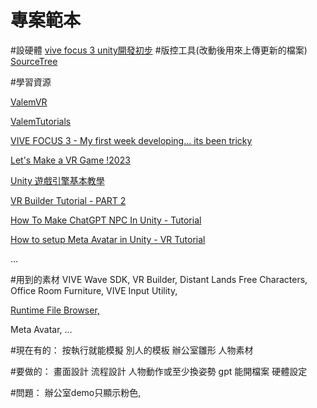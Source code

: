 # 專案範本

#設硬體
<a href="https://medium.com/@hsiehchenwei/%E5%8D%81%E5%88%86%E9%90%98%E5%8F%AF%E8%83%BD%E5%AD%B8%E4%B8%8D%E6%9C%83-vive-focus-3-unity%E9%96%8B%E7%99%BC%E5%88%9D%E6%AD%A5-93657cb8f448">vive focus 3 unity開發初步</a>
#版控工具(改動後用來上傳更新的檔案)
<a href="https://s81679.github.io/2020/04/09/start-sourcetree/">SourceTree</a>

#學習資源
<p><a href="https://www.youtube.com/@ValemVR">ValemVR</a></p>
<p><a href="https://www.youtube.com/@ValemTutorials">ValemTutorials</a></p>
<p><a href="https://youtu.be/8G08BLmRSWI?si=fJ493FPlTcqRJ53z">VIVE FOCUS 3 - My first week developing... its been tricky</a></p>
<p><a href="https://www.youtube.com/playlist?list=PLpEoiloH-4eM-fykn_3_QcJ-A_MIJF5B9">Let's Make a VR Game !2023</a></p>
<p><a href="https://youtube.com/playlist?list=PLzItc6oK799uZiNc8wrJv02l1YlAPgGGR&si=FEgtb4xnBMVsgkSJ">Unity 遊戲引擎基本教學</a></p>
<p><a href="https://youtu.be/WP5ZSVh2UsA?si=vIShw4D7TO2CeE0u">VR Builder Tutorial - PART 2</a></p>
<p><a href="https://youtu.be/lYckk570Tqw?si=QJ-qMf_zt1anOKi9">How To Make ChatGPT NPC In Unity - Tutorial</a></p>
<p><a href="https://youtu.be/T7i_HRpG14c?si=z8Sf2aCbfgrkYdp-">How to setup Meta Avatar in Unity - VR Tutorial</a></p>
...

#用到的素材
VIVE Wave SDK, 
VR Builder, 
Distant Lands Free Characters,
Office Room Furniture,
VIVE Input Utility,
<p><a href="https://github.com/yasirkula/UnitySimpleFileBrowser">Runtime File Browser,</a></p>
Meta Avatar,
...

#現在有的：
按執行就能模擬
別人的模板
辦公室雛形
人物素材

#要做的：
畫面設計
流程設計
人物動作或至少換姿勢
gpt
能開檔案
硬體設定

#問題：
辦公室demo只顯示粉色,
